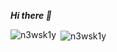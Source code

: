 
***Hi there 👋***

<p><img align="left" src="https://github-readme-stats.vercel.app/api/top-langs?username=n3wsk1y&show_icons=true&theme=dracula&locale=en&layout=compact" alt="n3wsk1y" /></p>

<p>&nbsp;<img align="center" src="https://github-readme-stats.vercel.app/api?username=n3wsk1y&show_icons=true&theme=dracula&locale=en" alt="n3wsk1y" /></p>
